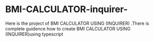 # BMI-CALCULATOR-inquirer-
Here is the project of BMI CALCULATOR USING (INQUIRER) .There is complete guidence how to create  BMI CALCULATOR USING (INQUIRER)using typescript
